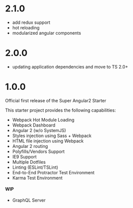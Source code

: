 # 2.1.0

- add redux support
- hot reloading
- modularized angular components

# 2.0.0

- updating application dependencies and move to TS 2.0+

# 1.0.0

Official first release of the Super Angular2 Starter

This starter project provides the following capabilities:

- Webpack Hot Module Loading
- Webpack Dashboard
- Angular 2 (w/o SystemJS)
- Styles injection using Sass + Webpack
- HTML file injection using Webpack
- Angular 2 routing
- Polyfills/Vendors Support
- IE9 Support
- Multiple Dotfiles
- Linting (ESLint/TSLint)
- End-to-End Protractor Test Environment
- Karma Test Environment

#### WIP

- GraphQL Server

